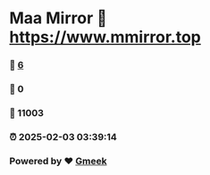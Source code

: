 # Maa Mirror :link: https://www.mmirror.top 
### :page_facing_up: [6](https://www.mmirror.top/tag.html) 
### :speech_balloon: 0 
### :hibiscus: 11003 
### :alarm_clock: 2025-02-03 03:39:14 
### Powered by :heart: [Gmeek](https://github.com/Meekdai/Gmeek)

